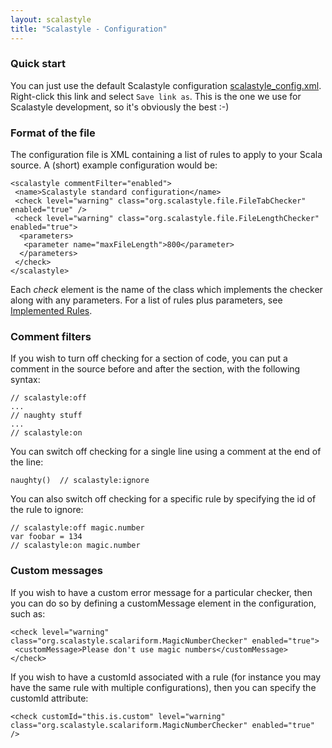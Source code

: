 ```yaml
---
layout: scalastyle
title: "Scalastyle - Configuration"
---
```


### Quick start

You can just use the default Scalastyle configuration [scalastyle_config.xml](scalastyle_config.xml). Right-click this link and select `Save link as`.
This is the one we use for Scalastyle development, so it's obviously the best :-)

### Format of the file

The configuration file is XML containing a list of rules to apply to your Scala source. A (short) example configuration would be:

	<scalastyle commentFilter="enabled">
	 <name>Scalastyle standard configuration</name>
	 <check level="warning" class="org.scalastyle.file.FileTabChecker" enabled="true" />
	 <check level="warning" class="org.scalastyle.file.FileLengthChecker" enabled="true">
	  <parameters>
	   <parameter name="maxFileLength">800</parameter>
	  </parameters>
	 </check>
	</scalastyle>

Each *check* element is the name of the class which implements the checker along with any parameters. For a list of rules plus parameters, see [Implemented Rules](rules-0.5.0.html).

### Comment filters

If you wish to turn off checking for a section of code, you can put a comment in the source before and after the section, with the following syntax:

    // scalastyle:off
	...
	// naughty stuff
	...
    // scalastyle:on

You can switch off checking for a single line using a comment at the end of the line:

    naughty()  // scalastyle:ignore

You can also switch off checking for a specific rule by specifying the id of the rule to ignore:

    // scalastyle:off magic.number
    var foobar = 134
    // scalastyle:on magic.number

### Custom messages

If you wish to have a custom error message for a particular checker, then you can do so by defining a customMessage element in the configuration, such as:

    <check level="warning" class="org.scalastyle.scalariform.MagicNumberChecker" enabled="true">
     <customMessage>Please don't use magic numbers</customMessage>
    </check>

If you wish to have a customId associated with a rule (for instance you may have the same rule with multiple configurations), then you can specify the customId attribute:

    <check customId="this.is.custom" level="warning" class="org.scalastyle.scalariform.MagicNumberChecker" enabled="true" />

